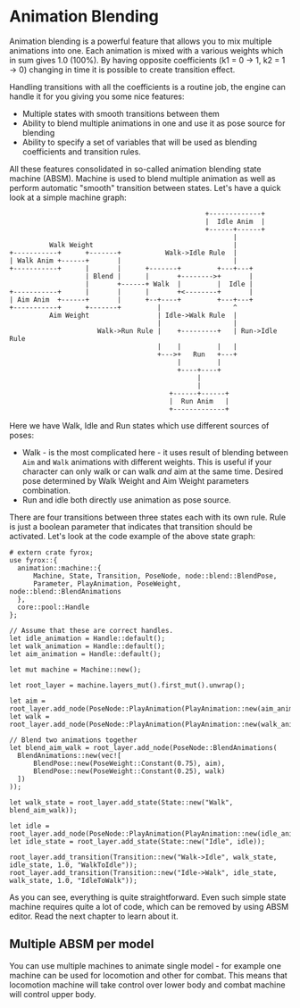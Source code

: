 # Animation Blending

Animation blending is a powerful feature that allows you to mix multiple animations into one. Each animation
is mixed with a various weights which in sum gives 1.0 (100%). By having opposite coefficients (k1 = 0 -> 1, k2 = 1 -> 0)
changing in time it is possible to create transition effect. 

Handling transitions with all the coefficients is a routine job, the engine can handle it for you giving you some nice
features:

- Multiple states with smooth transitions between them
- Ability to blend multiple animations in one and use it as pose source for blending
- Ability to specify a set of variables that will be used as blending coefficients and transition rules.

All these features consolidated in so-called animation blending state machine (ABSM). Machine is used to blend multiple 
animation as well as perform automatic "smooth" transition between states. Let's have a quick look at a simple machine
graph:

 ```text
                                                  +-------------+
                                                  |  Idle Anim  |
                                                  +------+------+
                                                         |
           Walk Weight                                   |
 +-----------+      +-------+           Walk->Idle Rule  |
 | Walk Anim +------+       |                            |
 +-----------+      |       |      +-------+         +---+---+
                    | Blend |      |       +-------->+       |
                    |       +------+ Walk  |         |  Idle |
 +-----------+      |       |      |       +<--------+       |
 | Aim Anim  +------+       |      +--+----+         +---+---+
 +-----------+      +-------+         |                  ^
           Aim Weight                 | Idle->Walk Rule  |
                                      |                  |
                       Walk->Run Rule |    +---------+   | Run->Idle Rule
                                      |    |         |   |
                                      +--->+   Run   +---+
                                           |         |
                                           +----+----+
                                                |
                                                |
                                         +------+------+
                                         |  Run Anim   |
                                         +-------------+
 ```

Here we have Walk, Idle and Run states which use different sources of poses:
- Walk - is the most complicated here - it uses result of blending between `Aim` and `Walk` animations with different 
weights. This is useful if your character can only walk or can walk *and* aim at the same time. Desired pose determined
by Walk Weight and Aim Weight parameters combination.
- Run and idle both directly use animation as pose source.

There are four transitions between three states each with its own rule. Rule is just a boolean parameter that indicates 
that transition should be activated. Let's look at the code example of the above state graph:

 ```rust,no_run
# extern crate fyrox;
use fyrox::{
   animation::machine::{
       Machine, State, Transition, PoseNode, node::blend::BlendPose,
       Parameter, PlayAnimation, PoseWeight, node::blend::BlendAnimations
   },
   core::pool::Handle
};

// Assume that these are correct handles.
let idle_animation = Handle::default();
let walk_animation = Handle::default();
let aim_animation = Handle::default();

let mut machine = Machine::new();

let root_layer = machine.layers_mut().first_mut().unwrap();

let aim = root_layer.add_node(PoseNode::PlayAnimation(PlayAnimation::new(aim_animation)));
let walk = root_layer.add_node(PoseNode::PlayAnimation(PlayAnimation::new(walk_animation)));

// Blend two animations together
let blend_aim_walk = root_layer.add_node(PoseNode::BlendAnimations(
   BlendAnimations::new(vec![
       BlendPose::new(PoseWeight::Constant(0.75), aim),
       BlendPose::new(PoseWeight::Constant(0.25), walk)
   ])
));

let walk_state = root_layer.add_state(State::new("Walk", blend_aim_walk));

let idle = root_layer.add_node(PoseNode::PlayAnimation(PlayAnimation::new(idle_animation)));
let idle_state = root_layer.add_state(State::new("Idle", idle));

root_layer.add_transition(Transition::new("Walk->Idle", walk_state, idle_state, 1.0, "WalkToIdle"));
root_layer.add_transition(Transition::new("Idle->Walk", idle_state, walk_state, 1.0, "IdleToWalk"));
 ```

As you can see, everything is quite straightforward. Even such simple state machine requires quite a lot of code, which
can be removed by using ABSM editor. Read the next chapter to learn about it.

## Multiple ABSM per model

You can use multiple machines to animate single model - for example one machine can be used for locomotion and other for 
combat. This means that locomotion machine will take control over lower body and combat machine will control upper body.